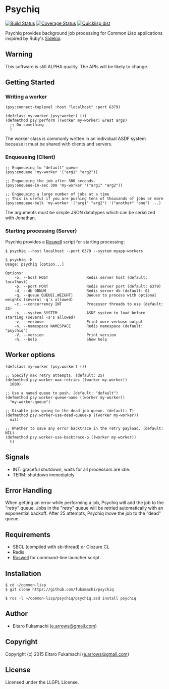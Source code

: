 # Psychiq

[![Build Status](https://travis-ci.org/fukamachi/psychiq.svg?branch=master)](https://travis-ci.org/fukamachi/psychiq)
[![Coverage Status](https://coveralls.io/repos/fukamachi/psychiq/badge.svg?branch=master)](https://coveralls.io/r/fukamachi/psychiq)
[![Quicklisp dist](http://quickdocs.org/badge/psychiq.svg)](http://quickdocs.org/psychiq/)

Psychiq provides background job processing for Common Lisp applications inspired by Ruby's [Sidekiq](http://sidekiq.org).

## Warning

This software is still ALPHA quality. The APIs will be likely to change.

## Getting Started

### Writing a worker

```common-lisp
(psy:connect-toplevel :host "localhost" :port 6379)

(defclass my-worker (psy:worker) ())
(defmethod psy:perform ((worker my-worker) &rest args)
  ;; Do something
  )
```

The worker class is commonly written in an individual ASDF system because it must be shared with clients and servers.

### Enqueueing (Client)

```common-lisp
;; Enqueueing to "default" queue
(psy:enqueue 'my-worker '("arg1" "arg2"))

;; Enqueueing the job after 300 seconds.
(psy:enqueue-in-sec 300 'my-worker '("arg1" "arg2"))

;; Enqueueing a large number of jobs at a time
;; This is useful if you are pushing tens of thousands of jobs or more
(psy:enqueue-bulk 'my-worker '("arg1" "arg2") '("another" "one") ...)
```

The arguments must be simple JSON datatypes which can be serialized with Jonathan.

### Starting processing (Server)

Psychiq provides a [Roswell](https://github.com/snmsts/roswell) script for starting processing:

```
$ psychiq --host localhost --port 6379 --system myapp-workers
```

```
$ psychiq -h
Usage: psychiq [option...]

Options:
    -o, --host HOST                 Redis server host (default: localhost)
    -p, --port PORT                 Redis server port (default: 6379)
    -d, --db DBNUM                  Redis server db (default: 0)
    -q, --queue QUEUE[,WEIGHT]      Queues to process with optional weights (several -q's allowed)
    -c, --concurrency INT           Processor threads to use (default: 25)
    -s, --system SYSTEM             ASDF system to load before starting (several -s's allowed)
    -v, --verbose                   Print more verbose output
    -n, --namespace NAMESPACE       Redis namespace (default: "psychiq")
    -V, --version                   Print version
    -h, --help                      Show help
```

## Worker options

```common-lisp
(defclass my-worker (psy:worker) ())

;; Specify max retry attempts. (default: 25)
(defmethod psy:worker-max-retries ((worker my-worker))
  1000)

;; Use a named queue to push. (default: "default")
(defmethod psy:worker-queue-name ((worker my-worker))
  "my-worker-queue")

;; Disable jobs going to the dead job queue. (default: T)
(defmethod psy:worker-use-dead-queue-p ((worker my-worker))
  nil)

;; Whether to save any error backtrace in the retry payload. (default: NIL)
(defmethod psy:worker-use-backtrace-p ((worker my-worker))
  t)
```

## Signals

- INT: graceful shutdown, waits for all processors are idle.
- TERM: shutdown immediately

## Error Handling

When getting an error while performing a job, Psychiq will add the job to the "retry" queue. Jobs in the "retry" queue will be retried automatically with an exponential backoff. After 25 attempts, Psychiq move the job to the "dead" queue.

## Requirements

* SBCL (compiled with sb-thread) or Clozure CL
* Redis
* [Roswell](https://github.com/snmsts/roswell) for command-line launcher script.

## Installation

```
$ cd ~/common-lisp
$ git clone https://github.com/fukamachi/psychiq
```

```
$ ros -l ~/common-lisp/psychiq/psychiq.asd install psychiq
```

## Author

* Eitaro Fukamachi (e.arrows@gmail.com)

## Copyright

Copyright (c) 2015 Eitaro Fukamachi (e.arrows@gmail.com)

## License

Licensed under the LLGPL License.
